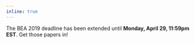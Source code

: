 ```yaml
---
inline: true
---
```


The BEA 2019 deadline has been extended until **Monday, April 29, 11:59pm EST**. Get those papers in!
